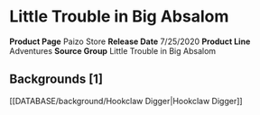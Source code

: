 ﻿---
id: '53'
name: Little Trouble in Big Absalom
rarity: Common
rus_type_level: null
source: null
trait: null
type: Source

---
# Little Trouble in Big Absalom

**Product Page** Paizo Store
**Release Date** 7/25/2020
**Product Line** Adventures
**Source Group** Little Trouble in Big Absalom

## Backgrounds [1]

[[DATABASE/background/Hookclaw Digger|Hookclaw Digger]]